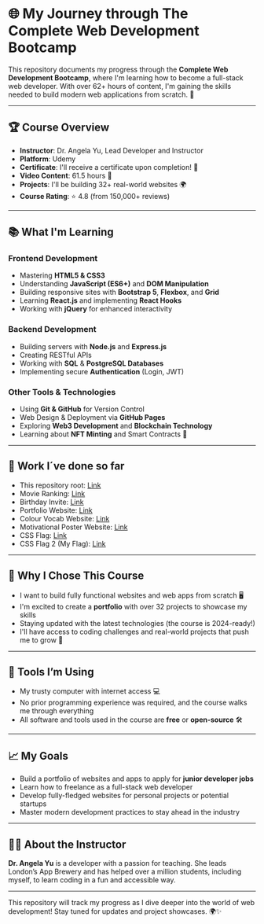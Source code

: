 # 🌐 My Journey through The Complete Web Development Bootcamp

This repository documents my progress through the **Complete Web Development Bootcamp**, where I'm learning how to become a full-stack web developer. With over 62+ hours of content, I'm gaining the skills needed to build modern web applications from scratch. 🚀

---

## 🏆 Course Overview
- **Instructor**: Dr. Angela Yu, Lead Developer and Instructor
- **Platform**: Udemy
- **Certificate**: I'll receive a certificate upon completion! 🏅
- **Video Content**: 61.5 hours 🎥
- **Projects**: I'll be building 32+ real-world websites 🌍
- **Course Rating**: ⭐ 4.8 (from 150,000+ reviews)

---

## 📚 What I'm Learning

### Frontend Development
- Mastering **HTML5 & CSS3**
- Understanding **JavaScript (ES6+)** and **DOM Manipulation**
- Building responsive sites with **Bootstrap 5**, **Flexbox**, and **Grid**
- Learning **React.js** and implementing **React Hooks**
- Working with **jQuery** for enhanced interactivity

### Backend Development
- Building servers with **Node.js** and **Express.js**
- Creating RESTful APIs
- Working with **SQL** & **PostgreSQL Databases**
- Implementing secure **Authentication** (Login, JWT)

### Other Tools & Technologies
- Using **Git & GitHub** for Version Control
- Web Design & Deployment via **GitHub Pages**
- Exploring **Web3 Development** and **Blockchain Technology**
- Learning about **NFT Minting** and Smart Contracts 💎

---

## 📝 Work I´ve done so far
- This repository root: [Link](https://sorenkazam.github.io/Udemy-The-Complete-2024-Web-Development-Bootcamp/)
- Movie Ranking: [Link](https://sorenkazam.github.io/Udemy-The-Complete-2024-Web-Development-Bootcamp/2.4%20Movie%20Ranking%20Project/)
- Birthday Invite: [Link](https://sorenkazam.github.io/Udemy-The-Complete-2024-Web-Development-Bootcamp/3.4%20Birthday%20Invite%20Project)
- Portfolio Website: [Link](https://sorenkazam.github.io/Udemy-The-Complete-2024-Web-Development-Bootcamp/4.3%20HTML%20Porfolio%20Project)
- Colour Vocab Website: [Link](https://sorenkazam.github.io/Udemy-The-Complete-2024-Web-Development-Bootcamp/5.4%2BColor%2BVocab%2BProject)
- Motivational Poster Website: [Link](https://sorenkazam.github.io/Udemy-The-Complete-2024-Web-Development-Bootcamp/6.4%20Motivation%20Meme%20Project)
- CSS Flag: [Link](https://sorenkazam.github.io/Udemy-The-Complete-2024-Web-Development-Bootcamp/7.3%20CSS%20Flag%20Project)
- CSS Flag 2 (My Flag): [Link](https://sorenkazam.github.io/Udemy-The-Complete-2024-Web-Development-Bootcamp/7.3%20CSS%20Flag%20Project/myFlag)

---

## 🌟 Why I Chose This Course
- I want to build fully functional websites and web apps from scratch 🖥️
- I'm excited to create a **portfolio** with over 32 projects to showcase my skills
- Staying updated with the latest technologies (the course is 2024-ready!)
- I'll have access to coding challenges and real-world projects that push me to grow 🔄

---

## 🔧 Tools I’m Using
- My trusty computer with internet access 💻
- No prior programming experience was required, and the course walks me through everything
- All software and tools used in the course are **free** or **open-source** 🛠️

---

## 📈 My Goals
- Build a portfolio of websites and apps to apply for **junior developer jobs**
- Learn how to freelance as a full-stack web developer
- Develop fully-fledged websites for personal projects or potential startups
- Master modern development practices to stay ahead in the industry

---

## 🧑‍🏫 About the Instructor
**Dr. Angela Yu** is a developer with a passion for teaching. She leads London’s App Brewery and has helped over a million students, including myself, to learn coding in a fun and accessible way.

---

This repository will track my progress as I dive deeper into the world of web development! Stay tuned for updates and project showcases. 🌍✨
